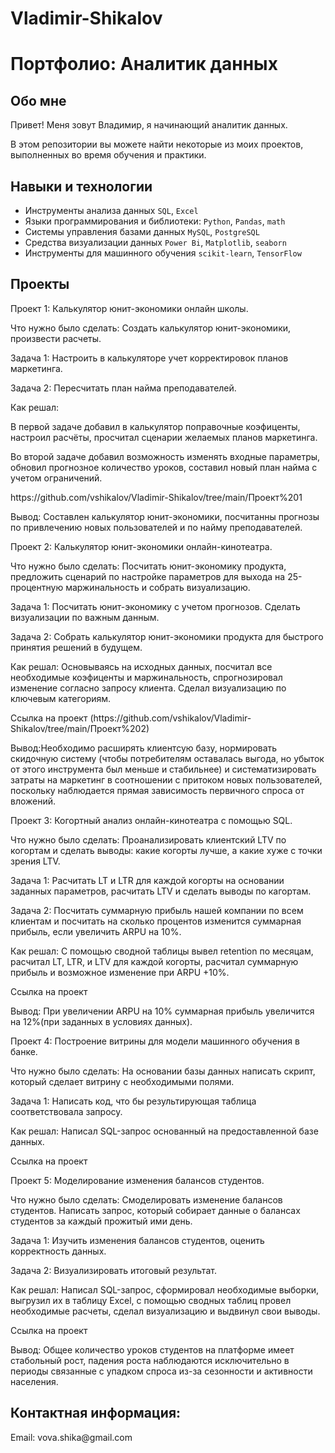 # Vladimir-Shikalov
# Портфолио: Аналитик данных 

## Обо мне
Привет! Меня зовут Владимир, я начинающий аналитик данных.

В этом репозитории вы можете найти некоторые из моих проектов, выполненных во время обучения и практики.
<br>

## Навыки и технологии
- Инструменты анализа данных ``SQL``, ``Excel``
- Языки программирования и библиотеки: ``Python``, ``Pandas``, ``math``
- Системы управления базами данных ``MySQL``, ``PostgreSQL``
- Средства визуализации данных ``Power Bi``, ``Matplotlib``, ``seaborn``
- Инструменты для машинного обучения ``scikit-learn``, ``TensorFlow``

## Проекты
<p>Проект 1: Калькулятор юнит-экономики онлайн школы.</p>
<p>Что нужно было сделать: Создать калькулятор юнит-экономики, произвести расчеты.<p>
<p>Задача 1: Настроить в калькуляторе учет корректировок планов маркетинга.<p>
<p>Задача 2: Пересчитать план найма преподавателей.<p>
<p>Как решал:<p>
<p>В первой задаче добавил в калькулятор поправочные коэфиценты, настроил расчёты, просчитал сценарии желаемых планов маркетинга.<p>
<p>Во второй задаче добавил возможность изменять входные параметры, обновил прогнозное количество уроков, составил новый план найма с учетом ограничений.<p>
https://github.com/vshikalov/Vladimir-Shikalov/tree/main/Проект%201
<p>Вывод: Составлен калькулятор юнит-экономики, посчитанны прогнозы по привлечению новых пользователей и по найму преподавателей.</p>


<p>Проект 2: Калькулятор юнит-экономики онлайн-кинотеатра.<p>
<p>Что нужно было сделать: Посчитать юнит-экономику продукта, предложить сценарий по настройке параметров для выхода на 25-процентную маржинальность и собрать визуализацию.<p>
<p>Задача 1: Посчитать юнит-экономику с учетом прогнозов. Сделать визуализации по важным данным.<p>
<p>Задача 2: Собрать калькулятор юнит-экономики продукта для быстрого принятия решений в будущем.<p>
<p>Как решал: Основываясь на исходных данных, посчитал все необходимые коэфиценты и маржинальность, спрогнозировал изменение согласно запросу клиента. Сделал визуализацию по ключевым категориям.<p>
<p>Ссылка на проект (https://github.com/vshikalov/Vladimir-Shikalov/tree/main/Проект%202)<p>
<p>Вывод:Необходимо расширять клиентсую базу, нормировать скидочную систему (чтобы потребителям оставалась выгода, но убыток от этого инструмента был меньше и стабильнее) и систематизировать затраты на маркетинг в соотношении с притоком новых пользователей, поскольку наблюдается прямая зависимость первичного спроса от вложений.<p>


<p>Проект 3: Когортный анализ онлайн-кинотеатра с помощью SQL.<p>
<p>Что нужно было сделать: Проанализировать клиентский LTV по когортам и сделать выводы: какие когорты лучше, а какие хуже с точки зрения LTV.<p>
<p>Задача 1: Расчитать LT и LTR для каждой когорты на основании заданных параметров, расчитать LTV и сделать выводы по кагортам. <p>
<p>Задача 2: Посчитать суммарную прибыль нашей компании по всем клиентам и посчитать на сколько процентов изменится суммарная прибыль, если увеличить ARPU на 10%.<p>
<p>Как решал: С помощью сводной таблицы вывел retention по месяцам, расчитал LT, LTR, и LTV для каждой когорты, расчитал суммарную прибыль и возможное изменение при ARPU +10%.<p>
<p>Ссылка на проект<p>
<p>Вывод: При увеличении ARPU на 10% суммарная прибыль увеличится на 12%(при заданных в условиях данных).<p>


<p>Проект 4: Построение витрины для модели машинного обучения в банке.<p>
<p>Что нужно было сделать: На основании базы данных написать скрипт, который сделает витрину с необходимыми полями.<p>
<p>Задача 1: Написать код, что бы результирующая таблица соответствовала запросу.<p>
<p>Как решал: Написал SQL-запрос основанный на предоставленной базе данных.<p>
<p>Ссылка на проект<p>


<p>Проект 5: Моделирование изменения балансов студентов.<p>
<p>Что нужно было сделать: Смоделировать изменение балансов студентов. Написать запрос, который собирает данные о балансах студентов за каждый прожитый ими день.<p>
<p>Задача 1: Изучить изменения балансов студентов, оценить корректность данных. <p>
<p>Задача 2: Визуализировать итоговый результат.<p>
<p>Как решал: Написал SQL-запрос, сформировал необходимые выборки, выгрузил их в таблицу Excel, с помощью сводных таблиц провел необходимые расчеты, сделал визуализацию и выдвинул свои выводы.<p>
<p>Ссылка на проект<p>
<p>Вывод: Общее количество уроков студентов на платформе имеет стабольный рост, падения роста наблюдаются исключительно в периоды связанные с упадком спроса из-за сезонности и активности населения.<p>

## Контактная информация: 
<p>Email: vova.shika@gmail.com<p>
